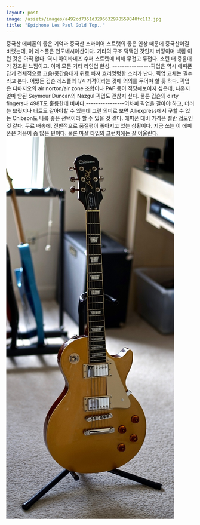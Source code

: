 ```yaml
---
layout: post
image: /assets/images/a492cd7351d3296632978559840fc113.jpg
title: "Epiphone Les Paul Gold Top.."
---
```


중국산 에피폰의 좋은 기억과 중국산 스콰이어 스트랫의 좋은 인상 때문에 중국산이길 바랬는데, 이 레스폴은 인도네시아산이다. 기타의 구조 덕택인 것인지 버징이며 넥휨 이런 것은 아직 없다. 역시 아이바네즈 수퍼 스트렛에 비해 무겁고 두껍다. 소린 더 중음대가 강조된 느낌이고. 이제 모든 기타 라인업 완성. ----------------픽업은 역시 에피폰 답게 전체적으로 고음/중간음대가 뒤로 빠져 흐리멍텅한 소리가 난다. 픽업 교체는 필수라고 본다. 어쨌든 깁슨 레스폴의 1/4 가격이라는 것에 의의를 두어야 할 듯 하다. 픽업은 디마지오의 air norton/air zone 조합이나 PAF 등이 적당해보이지 싶은데, 나온지 얼마 안된 Seymour Duncan의 Nazgul 픽업도 괜찮지 싶다. 물론 깁슨의 dirty fingers나 498T도 훌륭한데 비싸다.----------------어차피 픽업을 갈아야 하고, 더러는 브릿지나 너트도 갈아야할 수 있는데 그런 의미로 보면 Alliexpress에서 구할 수 있는 Chibson도 나름 좋은 선택이라 할 수 있을 것 같다. 에피폰 대비 가격은 절반 정도인 것 같다. 무료 배송에. 전반적으로 품질평이 좋아지고 있는 상황이다. 지금 쓰는 이 에피폰은 저음이 좀 많은 편이다. 물론 마샬 타입의 크런치에는 잘 어울린다. ![image](/assets/images/a492cd7351d3296632978559840fc113.jpg)





